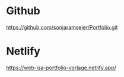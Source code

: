# Github

https://github.com/sonjaramseier/Portfolio.git

# Netlify

https://web-isa-portfolio-vorlage.netlify.app/

